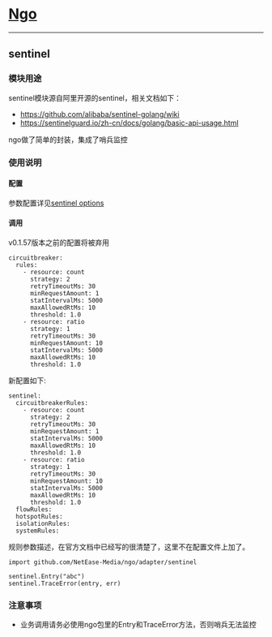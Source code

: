 # [Ngo](https://github.com/NetEase-Media/ngo)

---
## sentinel
### 模块用途
sentinel模块源自阿里开源的sentinel，相关文档如下：
- https://github.com/alibaba/sentinel-golang/wiki
- https://sentinelguard.io/zh-cn/docs/golang/basic-api-usage.html

ngo做了简单的封装，集成了哨兵监控

### 使用说明
#### 配置
参数配置详见[sentinel options](config.md#sentinel-配置)

#### 调用

v0.1.57版本之前的配置将被弃用
```
circuitbreaker:
  rules:
    - resource: count
      strategy: 2
      retryTimeoutMs: 30
      minRequestAmount: 1
      statIntervalMs: 5000
      maxAllowedRtMs: 10
      threshold: 1.0
    - resource: ratio
      strategy: 1
      retryTimeoutMs: 30
      minRequestAmount: 10
      statIntervalMs: 5000
      maxAllowedRtMs: 10
      threshold: 1.0
```
新配置如下:
```
sentinel:
  circuitbreakerRules:
    - resource: count
      strategy: 2
      retryTimeoutMs: 30
      minRequestAmount: 1
      statIntervalMs: 5000
      maxAllowedRtMs: 10
      threshold: 1.0
    - resource: ratio
      strategy: 1
      retryTimeoutMs: 30
      minRequestAmount: 10
      statIntervalMs: 5000
      maxAllowedRtMs: 10
      threshold: 1.0
  flowRules:
  hotspotRules:
  isolationRules:
  systemRules:
```
规则参数描述，在官方文档中已经写的很清楚了，这里不在配置文件上加了。

```
import github.com/NetEase-Media/ngo/adapter/sentinel

sentinel.Entry("abc")
sentinel.TraceError(entry, err)

```

### 注意事项
- 业务调用请务必使用ngo包里的Entry和TraceError方法，否则哨兵无法监控